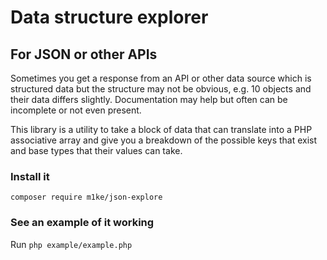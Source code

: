 # Data structure explorer
## For JSON or other APIs

Sometimes you get a response from an API or other data source which is structured data
but the structure may not be obvious, e.g. 10 objects and their data differs slightly.
Documentation may help but often can be incomplete or not even present.

This library is a utility to take a block of data that can translate into a PHP associative
array and give you a breakdown of the possible keys that exist and base types that their
values can take.

### Install it

```
composer require m1ke/json-explore
```

### See an example of it working

Run `php example/example.php`
